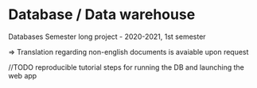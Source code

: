 # Database / Data warehouse

Databases Semester long project - 2020-2021, 1st semester

=> Translation regarding non-english documents is avaiable upon request 

//TODO reproducible tutorial steps for running the DB and launching the web app 
